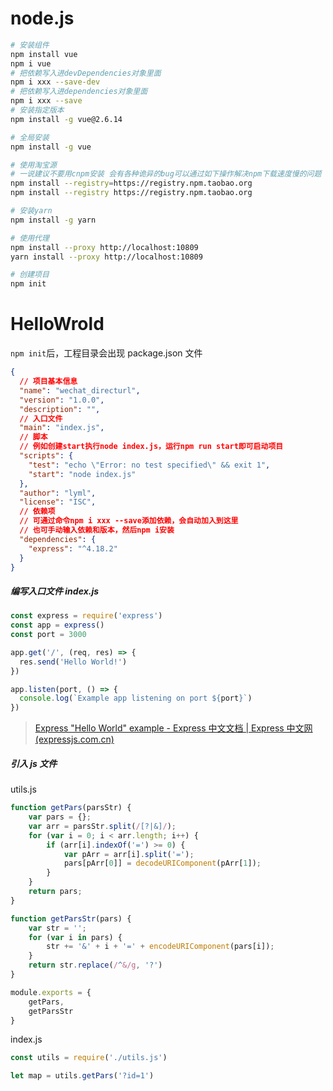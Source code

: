 # node.js

```bash
# 安装组件
npm install vue
npm i vue
# 把依赖写入进devDependencies对象里面
npm i xxx --save-dev
# 把依赖写入进dependencies对象里面
npm i xxx --save
# 安装指定版本
npm install -g vue@2.6.14

# 全局安装
npm install -g vue

# 使用淘宝源
# 一说建议不要用cnpm安装 会有各种诡异的bug可以通过如下操作解决npm下载速度慢的问题
npm install --registry=https://registry.npm.taobao.org
npm install --registry https://registry.npm.taobao.org

# 安装yarn
npm install -g yarn

# 使用代理
npm install --proxy http://localhost:10809
yarn install --proxy http://localhost:10809

# 创建项目
npm init
```

# HelloWrold

`npm init`后，工程目录会出现 package.json 文件

```json
{
  // 项目基本信息
  "name": "wechat_directurl",
  "version": "1.0.0",
  "description": "",
  // 入口文件
  "main": "index.js",
  // 脚本
  // 例如创建start执行node index.js，运行npm run start即可启动项目
  "scripts": {
    "test": "echo \"Error: no test specified\" && exit 1",
    "start": "node index.js"
  },
  "author": "lyml",
  "license": "ISC",
  // 依赖项
  // 可通过命令npm i xxx --save添加依赖，会自动加入到这里
  // 也可手动输入依赖和版本，然后npm i安装
  "dependencies": {
    "express": "^4.18.2"
  }
}
```

##### 编写入口文件 index.js

```javascript
const express = require('express')
const app = express()
const port = 3000

app.get('/', (req, res) => {
  res.send('Hello World!')
})

app.listen(port, () => {
  console.log(`Example app listening on port ${port}`)
})
```

> [Express "Hello World" example - Express 中文文档 | Express 中文网 (expressjs.com.cn)](https://www.expressjs.com.cn/starter/hello-world.html)

##### 引入 js 文件

utils.js

```javascript
function getPars(parsStr) {
    var pars = {};
    var arr = parsStr.split(/[?|&]/);
    for (var i = 0; i < arr.length; i++) {
        if (arr[i].indexOf('=') >= 0) {
            var pArr = arr[i].split('=');
            pars[pArr[0]] = decodeURIComponent(pArr[1]);
        }
    }
    return pars;
}

function getParsStr(pars) {
    var str = '';
    for (var i in pars) {
        str += '&' + i + '=' + encodeURIComponent(pars[i]);
    }
    return str.replace(/^&/g, '?')
}

module.exports = {
    getPars,
    getParsStr
}
```

index.js

```javascript
const utils = require('./utils.js')

let map = utils.getPars('?id=1')
```

